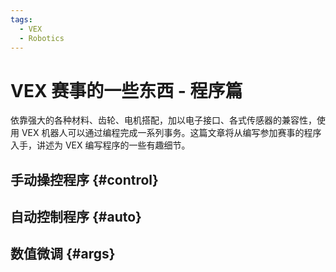 ```yaml
---
tags:
  - VEX
  - Robotics
---
```


# VEX 赛事的一些东西 - 程序篇

依靠强大的各种材料、齿轮、电机搭配，加以电子接口、各式传感器的兼容性，使用 VEX 机器人可以通过编程完成一系列事务。这篇文章将从编写参加赛事的程序入手，讲述为 VEX 编写程序的一些有趣细节。

## 手动操控程序 {#control}

## 自动控制程序 {#auto}

## 数值微调 {#args}

